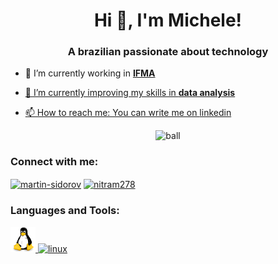 <h1 align="center">Hi 👋, I'm Michele!</a></h1>
<h3 align="center">A brazilian passionate about technology</h3>


- 🔭 I’m currently working in <a href="https://https://portal.ifma.edu.br">**IFMA**

- 🌱 I’m currently improving my skills in **data analysis**

- 📫 How to reach me: You can write me on [linkedin](https://https://www.linkedin.com/in/michelesoraya/)

<p align="center">
  <img src="https://i.pinimg.com/originals/90/e2/d1/90e2d11790a1868b8cdb976c1ef3e379.gif" alt="ball">
</p>

<h3 align="left">Connect with me:</h3>
<p align="left">
  <a href="https://linkedin.com/in/michelesoraya" target="blank"><img align="center" src="https://raw.githubusercontent.com/rahuldkjain/github-profile-readme-generator/master/src/images/icons/Social/linked-in-alt.svg" alt="martin-sidorov" height="30" width="40" /></a>
  <a href="https://fb.com/nitram278" target="blank"><img align="center" src="https://raw.githubusercontent.com/rahuldkjain/github-profile-readme-generator/master/src/images/icons/Social/facebook.svg" alt="nitram278" height="30" width="40" /></a>
</p>

<h3 align="left">Languages and Tools:</h3>
<p align="left">
  <a href="https://www.linux.org/" target="_blank"> <img src="https://raw.githubusercontent.com/devicons/devicon/master/icons/linux/linux-original.svg" alt="linux" width="40" height="40"/> </a>
  <a href="https://www.python.org/" target="_blank"> <img src="https://banner2.cleanpng.com/20190623/yp/kisspng-python-computer-icons-programming-language-executa-5d0f0aa79779a6.6143656815612668556205.jpg" alt="linux" width="40" height="40"/> </a>
</p>

